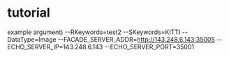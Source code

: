 # tutorial
example argument)
--RKeywords=test2
--SKeywords=KITTI
--DataType=Image
--FACADE_SERVER_ADDR=http://143.248.6.143:35005
--ECHO_SERVER_IP=143.248.6.143
--ECHO_SERVER_PORT=35001
